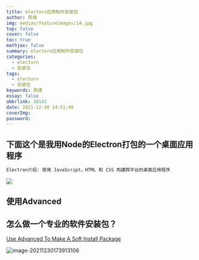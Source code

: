 ```yaml
---
title: electorn应用制作安装包
author: 周靖
img: medias/featureimages/14.jpg
top: false
cover: false
toc: true
mathjax: false
summary: electorn应用制作安装包
categories: 
  - electorn
  - 安装包
tags:
  - electorn
  - 安装包
keywords: 周靖
essay: false
abbrlink: 18142
date: 2021-12-30 14:51:49
coverImg:
password:
---
```


## 下面这个是我用Node的Electron打包的一个桌面应用程序

```txt
Electron介绍: 使用 JavaScript，HTML 和 CSS 构建跨平台的桌面应用程序
```

![](http://qiniuyun.code520.com.cn/images/20211230145433.png)

## 使用Advanced

## 怎么做一个专业的软件安装包？

[Use Advanced To Make A Soft Install Package](https://zhuanlan.zhihu.com/p/348582868)

![image-20211230173913106](http://qiniuyun.code520.com.cn/images/20211230173938.png)

